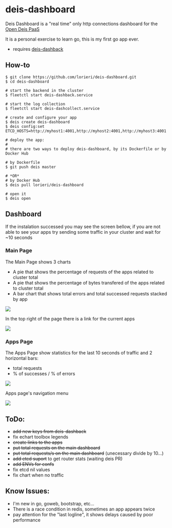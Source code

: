 # deis-dashboard

Deis Dashboard is a "real time" only http connections dashboard for the [Open Deis PaaS](http://deis.io)

It is a personal exercise to learn go, this is my first go app ever.

* requires [deis-dashback](https://github.com/lorieri/deis-dashback)

## How-to

```
$ git clone https://github.com/lorieri/deis-dashboard.git
$ cd deis-dashboard

# start the backend in the cluster
$ fleetctl start deis-dashback.service

# start the log collection
$ fleetctl start deis-dashcollect.service

# create and configure your app
$ deis create deis-dashboard
$ deis config:set ETCD_HOSTS=http://myhost1:4001,http://myhost2:4001,http://myhost3:4001

# deploy the app:
#
# there are two ways to deploy deis-dashboard, by its Dockerfile or by Docker Hub

# by Dockerfile
$ git push deis master

# *OR*
# by Docker Hub
$ deis pull lorieri/deis-dashboard

# open it
$ deis open
```

## Dashboard

If the instalation successed you may see the screen bellow, if you are not able to see your apps try sending some traffic in your cluster and wait for ~10 seconds

### Main Page

The Main Page shows 3 charts
 * A pie that shows the percentage of requests of the apps related to cluster total
 * A pie that shows the percentage of bytes transfered of the apps related to cluster total
 * A bar chart that shows total errors and total successed requests stacked by app

![](https://github.com/lorieri/deis-dashboard/wiki/images/dashboard.png?)

In the top right of the page there is a link for the current apps

![](https://github.com/lorieri/deis-dashboard/wiki/images/dashboardgoapp.png?)

### Apps Page

The Apps Page show statistics for the last 10 seconds of traffic and 2 horizontal bars: 
  * total requests
  * % of successes / % of errors

![](https://github.com/lorieri/deis-dashboard/wiki/images/dashboardapp.png?)

Apps page's navigation menu

![](https://github.com/lorieri/deis-dashboard/wiki/images/dashboardappmenu.png?)


## ToDo:

 * ~~add new keys from deis-dashback~~
 * fix echart toolbox legends
 * ~~create links to the apps~~
 * ~~put total requests on the main dashboard~~
 * ~~put total requests/s on the main dashboard~~ (unecessary divide by 10...)
 * ~~add etcd suport~~ to get router stats (waiting deis PR)
 * ~~add ENVs for confs~~
 * fix etcd nil values
 * fix chart when no traffic

## Know Issues:

 * I'm new in go, goweb, bootstrap, etc...
 * There is a race condition in redis, sometimes an app appears twice
 * pay attention for the "last logline", it shows delays caused by poor performance
